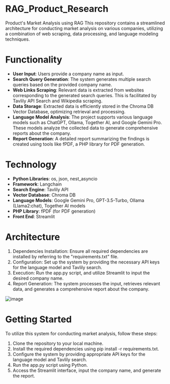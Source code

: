 # RAG_Product_Research

Product's Market Analysis using RAG
This repository contains a streamlined architecture for conducting market analysis on various companies, utilizing a combination of web scraping, data processing, and language modeling techniques.

# Functionality
- **User Input**: Users provide a company name as input.
- **Search Query Generation**: The system generates multiple search queries based on the provided company name.
- **Web Links Scraping**: Relevant data is extracted from websites corresponding to the generated search queries. This is facilitated by Tavlily API Search and Wikipedia scraping.
- **Data Storage**: Extracted data is efficiently stored in the Chroma DB Vector Database, optimizing retrieval and processing.
- **Language Model Analysis**: The project supports various language models such as ChatGPT, Ollama, Together AI, and Google Gemini Pro. These models analyze the collected data to generate comprehensive reports about the company.
- **Report Generation**: A detailed report summarizing the findings is created using tools like fPDF, a PHP library for PDF generation.

# Technology
- **Python Libraries**: os, json, nest_asyncio
- **Framework**: Langchain
- **Search Engine**: Tavlily API
- **Vector Database**: Chroma DB
- **Language Models**: Google Gemini Pro, GPT-3.5-Turbo, Ollama (Llama2:chat), Together AI models
- **PHP Library**: fPDF (for PDF generation)
- **Front End**: Streamlit

# Architecture
1. Dependencies Installation: Ensure all required dependencies are installed by referring to the "requirements.txt" file.
2. Configuration: Set up the system by providing the necessary API keys for the language model and Tavlily search.
3. Execution: Run the app.py script, and utilize Streamlit to input the desired company name.
4. Report Generation: The system processes the input, retrieves relevant data, and generates a comprehensive report about the company.

![image](https://github.com/ManojAthreya/RAG_Product_Research/assets/39020374/a60affe2-0362-453d-b887-329b48c21231)



# Getting Started
To utilize this system for conducting market analysis, follow these steps:
1. Clone the repository to your local machine.
2. Install the required dependencies using pip install -r requirements.txt.
3. Configure the system by providing appropriate API keys for the language model and Tavlily search.
4. Run the app.py script using Python.
5. Access the Streamlit interface, input the company name, and generate the report.
